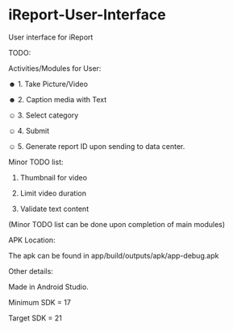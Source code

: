 iReport-User-Interface
======================

User interface for iReport

TODO:

Activities/Modules for User:

☻ 1. Take Picture/Video

☻ 2. Caption media with Text

☺ 3. Select category

☺ 4. Submit

☺ 5. Generate report ID upon sending to data center.

Minor TODO list:

1. Thumbnail for video

2. Limit video duration

3. Validate text content

(Minor TODO list can be done upon completion of main modules)

APK Location:

The apk can be found in app/build/outputs/apk/app-debug.apk


Other details:

Made in Android Studio.

Minimum SDK = 17

Target SDK = 21
